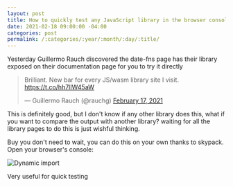 ```yaml
---
layout: post
title: How to quickly test any JavaScript library in the browser console
date: 2021-02-18 09:00:00 -04:00
categories: post
permalink: /:categories/:year/:month/:day/:title/
---
```


Yesterday Guillermo Rauch discovered the date-fns page has their library exposed on their documentation page for you to try it directly

<blockquote class="twitter-tweet"><p lang="en" dir="ltr">Brilliant. New bar for every JS/wasm library site I visit. <a href="https://t.co/hh7lIW45aW">https://t.co/hh7lIW45aW</a></p>&mdash; Guillermo Rauch (@rauchg) <a href="https://twitter.com/rauchg/status/1362133298177142784?ref_src=twsrc%5Etfw">February 17, 2021</a></blockquote> <script async src="https://platform.twitter.com/widgets.js" charset="utf-8"></script>

This is definitely good, but I don't know if any other library does this, what if you want to compare the output with another library? waiting for all the library pages to do this is just wishful thinking.

Buy you don't need to wait, you can do this on your own thanks to skypack. Open your browser's console:

![Dynamic import]({{site.url}}/assets/SkypackDemo.png "SkypackDemo")

Very useful for quick testing